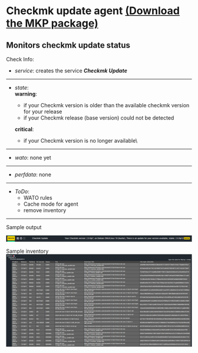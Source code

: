 # Checkmk update agent [(Download the MKP package)](/../../../-/raw/master/agent_checkmk_download.mkp "Download MKP package")

Monitors checkmk update status
---
Check Info:

* *service*: creates the service **_Checkmk Update_**
---
* *state*: \
    **warning**: 
    * if your Checkmk version is older than the available checkmk version for your release
    * if your Checkmk release (base version) could not be detected

    **critical**: 
    * if your Checkmk version is no longer available\
---
* *wato*: none yet
---
* *perfdata*: none
---
* *ToDo*:
    * WATO rules
    * Cache mode for agent
    * remove inventory
---
Sample output

![sample output](/doc/sample.png?raw=true "sample output")

Sample inventory
![sample inventory](/doc/sample_inventory.png?raw=true "sample inventory")

